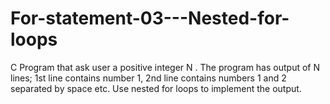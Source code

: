 # For-statement-03---Nested-for-loops
C Program that ask user a positive integer N . The program has output of N  lines; 1st line contains number 1, 2nd line contains numbers 1 and 2 separated by space etc. Use nested for loops to implement the output.
